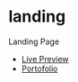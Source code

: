 # landing
 Landing Page
 <ul>
 <li>
 <a href="https://codringavan.github.io/landing/">Live Preview</a>
 </li>
   <li>
 <a href="https://codringavan.github.io/">Portofolio</a>
 </li>
 </ul>